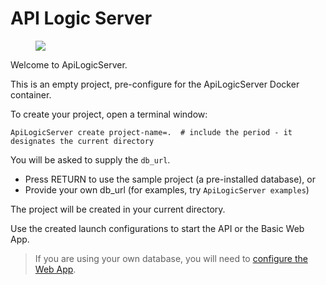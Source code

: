 # API Logic Server


<figure><img src="https://github.com/valhuber/ApiLogicServer/blob/main/images/creates-and-runs.png?raw=true"></figure>


Welcome to ApiLogicServer.

This is an empty project, pre-configure for the ApiLogicServer Docker container.

To create your project, open a terminal window:
```
ApiLogicServer create project-name=.  # include the period - it designates the current directory
```

You will be asked to supply the `db_url`.
* Press RETURN to use the sample project (a pre-installed database), or
* Provide your own db_url (for examples, try `ApiLogicServer examples`)

The project will be created in your current directory.

Use the created launch configurations to start the API or the Basic Web App.

> If you are using your own database, you will need to [configure the Web App](https://github.com/valhuber/ApiLogicServer/wiki/Working-with-Flask-AppBuilder).


